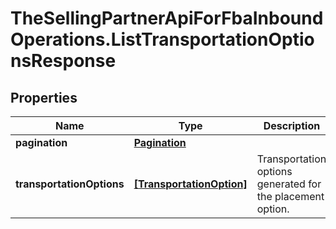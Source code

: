 # TheSellingPartnerApiForFbaInboundOperations.ListTransportationOptionsResponse

## Properties

Name | Type | Description | Notes
------------ | ------------- | ------------- | -------------
**pagination** | [**Pagination**](Pagination.md) |  | [optional] 
**transportationOptions** | [**[TransportationOption]**](TransportationOption.md) | Transportation options generated for the placement option. | 


